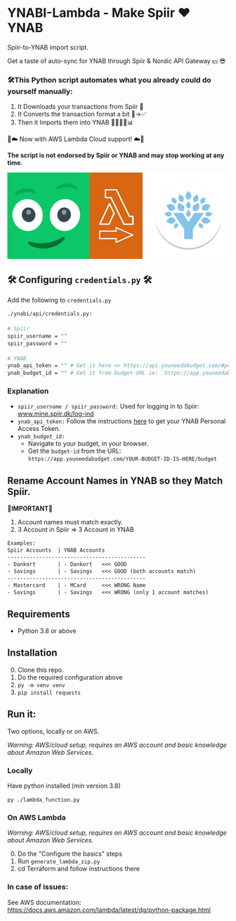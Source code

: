 # YNABI-Lambda - Make Spiir ❤️ YNAB
Spiir-to-YNAB import script. 

Get a taste of auto-sync for YNAB through Spiir & Nordic API Gateway 💵 😎

### 🛠️This Python script automates what you already could do yourself manually:
1. It Downloads your transactions from Spiir 💚 
2. It Converts the transaction format a bit 🛑->✅ 
3. Then it Imports them into YNAB 💙📅🙍💵📊

🧡☁️ Now with AWS Lambda Cloud support! ☁️🧡

**The script is not endorsed by Spiir or YNAB and may stop working at any time.**

<p style="text-align:center;"><img src="extras\ynabi-lambda-logo.png"  width="800" /></p>

## 🛠️ Configuring `credentials.py` 🛠️
Add the following to `credentials.py`

```bash
./ynabi/api/credentials.py:

# Spiir
spiir_username = ""
spiir_password = ""

# YNAB
ynab_api_token = "" # Get it here => https://api.youneedabudget.com/#personal-access-tokens
ynab_budget_id = "" # Get it from budget-URL ie: `https://app.youneedabudget.com/YOUR-BUDGET-ID-IS-HERE/budget`
```

### Explanation

- `spiir_username / spiir_password:` Used for logging in to Spiir: www.mine.spiir.dk/log-ind
- `ynab_api_token:` Follow the instructions [here](https://api.youneedabudget.com/#personal-access-tokens) to get your YNAB Personal Access Token.
- `ynab_budget_id:` 
  - Navigate to your budget, in your browser. 
  - Get the `budget-id` from the URL: `https://app.youneedabudget.com/YOUR-BUDGET-ID-IS-HERE/budget`


## Rename Account Names in YNAB so they Match Spiir.

**🛑IMPORTANT🛑**
1. Account names must match exactly. 
2. 3 Account in Spiir => 3 Account in YNAB

```
Examples:
Spiir Accounts  | YNAB Accounts
--------------------------------------------
- Dankort       | - Dankort   <<< GOOD
- Savings       | - Savings   <<< GOOD (both accounts match)
--------------------------------------------
- Mastercard    | - MCard     <<< WRONG Name
- Savings       | - Savings   <<< WRONG (only 1 account matches)

```

## Requirements

- Python 3.8 or above

## Installation

0. Clone this repo.
1. Do the required configuration above
2. `py -m venv venv`
3. `pip install requests`

## Run it:

Two options, locally or on AWS.

*Warning: AWS/cloud setup, requires an AWS account and basic knowledge about Amazon Web Services.* 


### Locally

Have python installed (min version 3.8)

`py ./lambda_function.py`


### On AWS Lambda

*Warning: AWS/cloud setup, requires an AWS account and basic knowledge about Amazon Web Services.* 

0. Do the "Configure the basics" steps
1. Run `generate_lambda_zip.py`
2. cd Terraform and follow instructions there

### In case of issues:

See AWS documentation: https://docs.aws.amazon.com/lambda/latest/dg/python-package.html


